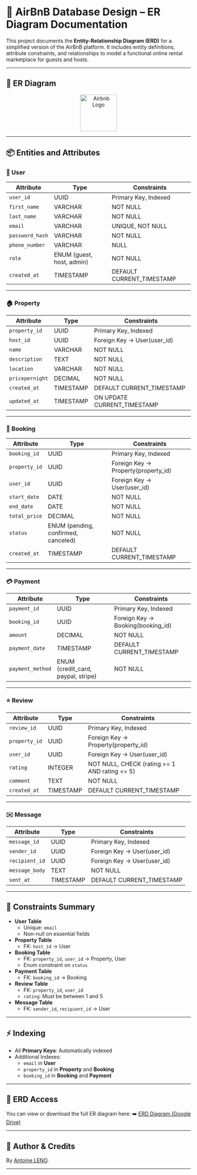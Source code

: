 # 🏡 AirBnB Database Design – ER Diagram Documentation

This project documents the **Entity-Relationship Diagram (ERD)** for a simplified version of the AirBnB platform. It includes entity definitions, attribute constraints, and relationships to model a functional online rental marketplace for guests and hosts.

---

## 📌 ER Diagram

<p align="center">
  <img src="https://upload.wikimedia.org/wikipedia/commons/thumb/6/69/Airbnb_Logo_Bélo.svg/2560px-Airbnb_Logo_Bélo.svg.png" alt="Airbnb Logo" width="100"/>
</p>


---

## 📦 Entities and Attributes

### 👤 User
| Attribute       | Type                          | Constraints                                 |
|----------------|-------------------------------|---------------------------------------------|
| `user_id`       | UUID                          | Primary Key, Indexed                        |
| `first_name`    | VARCHAR                       | NOT NULL                                    |
| `last_name`     | VARCHAR                       | NOT NULL                                    |
| `email`         | VARCHAR                       | UNIQUE, NOT NULL                            |
| `password_hash` | VARCHAR                       | NOT NULL                                    |
| `phone_number`  | VARCHAR                       | NULL                                        |
| `role`          | ENUM (guest, host, admin)     | NOT NULL                                    |
| `created_at`    | TIMESTAMP                     | DEFAULT CURRENT_TIMESTAMP                   |

---

### 🏠 Property
| Attribute        | Type            | Constraints                                           |
|------------------|-----------------|-------------------------------------------------------|
| `property_id`     | UUID            | Primary Key, Indexed                                 |
| `host_id`         | UUID            | Foreign Key → User(user_id)                          |
| `name`            | VARCHAR         | NOT NULL                                             |
| `description`     | TEXT            | NOT NULL                                             |
| `location`        | VARCHAR         | NOT NULL                                             |
| `pricepernight`   | DECIMAL         | NOT NULL                                             |
| `created_at`      | TIMESTAMP       | DEFAULT CURRENT_TIMESTAMP                            |
| `updated_at`      | TIMESTAMP       | ON UPDATE CURRENT_TIMESTAMP                          |

---

### 📆 Booking
| Attribute      | Type                        | Constraints                                           |
|----------------|-----------------------------|-------------------------------------------------------|
| `booking_id`    | UUID                        | Primary Key, Indexed                                 |
| `property_id`   | UUID                        | Foreign Key → Property(property_id)                  |
| `user_id`       | UUID                        | Foreign Key → User(user_id)                          |
| `start_date`    | DATE                        | NOT NULL                                             |
| `end_date`      | DATE                        | NOT NULL                                             |
| `total_price`   | DECIMAL                     | NOT NULL                                             |
| `status`        | ENUM (pending, confirmed, canceled) | NOT NULL                                   |
| `created_at`    | TIMESTAMP                   | DEFAULT CURRENT_TIMESTAMP                            |

---

### 💳 Payment
| Attribute       | Type                  | Constraints                                           |
|-----------------|-----------------------|-------------------------------------------------------|
| `payment_id`     | UUID                  | Primary Key, Indexed                                 |
| `booking_id`     | UUID                  | Foreign Key → Booking(booking_id)                    |
| `amount`         | DECIMAL               | NOT NULL                                             |
| `payment_date`   | TIMESTAMP             | DEFAULT CURRENT_TIMESTAMP                            |
| `payment_method` | ENUM (credit_card, paypal, stripe) | NOT NULL                             |

---

### ⭐ Review
| Attribute      | Type      | Constraints                                                 |
|----------------|-----------|-------------------------------------------------------------|
| `review_id`     | UUID      | Primary Key, Indexed                                       |
| `property_id`   | UUID      | Foreign Key → Property(property_id)                        |
| `user_id`       | UUID      | Foreign Key → User(user_id)                                |
| `rating`        | INTEGER   | NOT NULL, CHECK (rating >= 1 AND rating <= 5)              |
| `comment`       | TEXT      | NOT NULL                                                   |
| `created_at`    | TIMESTAMP | DEFAULT CURRENT_TIMESTAMP                                  |

---

### ✉️ Message
| Attribute      | Type      | Constraints                                                 |
|----------------|-----------|-------------------------------------------------------------|
| `message_id`    | UUID      | Primary Key, Indexed                                       |
| `sender_id`     | UUID      | Foreign Key → User(user_id)                                |
| `recipient_id`  | UUID      | Foreign Key → User(user_id)                                |
| `message_body`  | TEXT      | NOT NULL                                                   |
| `sent_at`       | TIMESTAMP | DEFAULT CURRENT_TIMESTAMP                                  |

---

## 🔐 Constraints Summary

- **User Table**
  - Unique: `email`
  - Non-null on essential fields
- **Property Table**
  - FK: `host_id` → User
- **Booking Table**
  - FK: `property_id`, `user_id` → Property, User
  - Enum constraint on `status`
- **Payment Table**
  - FK: `booking_id` → Booking
- **Review Table**
  - FK: `property_id`, `user_id`
  - `rating`: Must be between 1 and 5
- **Message Table**
  - FK: `sender_id`, `recipient_id` → User

---

## ⚡ Indexing

- All **Primary Keys**: Automatically indexed
- Additional Indexes:
  - `email` in **User**
  - `property_id` in **Property** and **Booking**
  - `booking_id` in **Booking** and **Payment**

---

## 📁 ERD Access

You can view or download the full ER diagram here:
➡️ [ERD Diagram (Google Drive)](https://drive.google.com/file/d/1yTWuOTOdJpz5LUKJB7VU2yZYWeFoI67Q/view)

---

## 🧠 Author & Credits

By [Antoine LENO](https://github.com/antoineleno).

---
